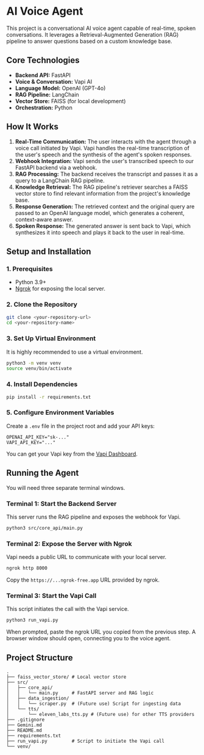 # AI Voice Agent

This project is a conversational AI voice agent capable of real-time, spoken conversations. It leverages a Retrieval-Augmented Generation (RAG) pipeline to answer questions based on a custom knowledge base.

## Core Technologies

*   **Backend API:** FastAPI
*   **Voice & Conversation:** Vapi AI
*   **Language Model:** OpenAI (GPT-4o)
*   **RAG Pipeline:** LangChain
*   **Vector Store:** FAISS (for local development)
*   **Orchestration:** Python

## How It Works

1.  **Real-Time Communication:** The user interacts with the agent through a voice call initiated by Vapi. Vapi handles the real-time transcription of the user's speech and the synthesis of the agent's spoken responses.
2.  **Webhook Integration:** Vapi sends the user's transcribed speech to our FastAPI backend via a webhook.
3.  **RAG Processing:** The backend receives the transcript and passes it as a query to a LangChain RAG pipeline.
4.  **Knowledge Retrieval:** The RAG pipeline's retriever searches a FAISS vector store to find relevant information from the project's knowledge base.
5.  **Response Generation:** The retrieved context and the original query are passed to an OpenAI language model, which generates a coherent, context-aware answer.
6.  **Spoken Response:** The generated answer is sent back to Vapi, which synthesizes it into speech and plays it back to the user in real-time.

## Setup and Installation

### 1. Prerequisites

*   Python 3.9+
*   [Ngrok](https://ngrok.com/download) for exposing the local server.

### 2. Clone the Repository

```bash
git clone <your-repository-url>
cd <your-repository-name>
```

### 3. Set Up Virtual Environment

It is highly recommended to use a virtual environment.

```bash
python3 -m venv venv
source venv/bin/activate
```

### 4. Install Dependencies

```bash
pip install -r requirements.txt
```

### 5. Configure Environment Variables

Create a `.env` file in the project root and add your API keys:

```
OPENAI_API_KEY="sk-..."
VAPI_API_KEY="..."
```

You can get your Vapi key from the [Vapi Dashboard](https://vapi.ai/dashboard).

## Running the Agent

You will need three separate terminal windows.

### Terminal 1: Start the Backend Server

This server runs the RAG pipeline and exposes the webhook for Vapi.

```bash
python3 src/core_api/main.py
```

### Terminal 2: Expose the Server with Ngrok

Vapi needs a public URL to communicate with your local server.

```bash
ngrok http 8000
```
Copy the `https://...ngrok-free.app` URL provided by ngrok.

### Terminal 3: Start the Vapi Call

This script initiates the call with the Vapi service.

```bash
python3 run_vapi.py
```

When prompted, paste the ngrok URL you copied from the previous step. A browser window should open, connecting you to the voice agent.

## Project Structure
```
.
├── faiss_vector_store/ # Local vector store
├── src/
│   ├── core_api/
│   │   └── main.py     # FastAPI server and RAG logic
│   ├── data_ingestion/
│   │   └── scraper.py  # (Future use) Script for ingesting data
│   └── tts/
│       └── eleven_labs_tts.py # (Future use) for other TTS providers
├── .gitignore
├── Gemini.md
├── README.md
├── requirements.txt
├── run_vapi.py         # Script to initiate the Vapi call
└── venv/
``` 